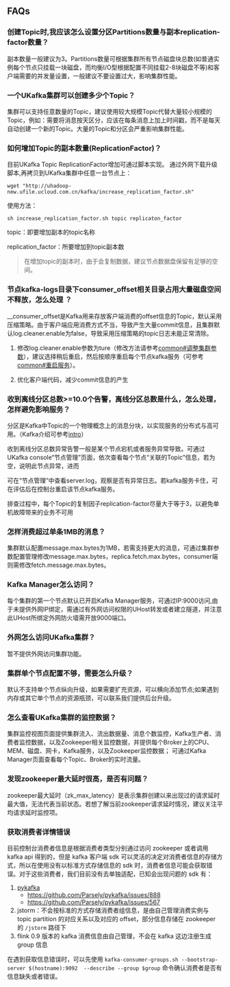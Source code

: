 ## FAQs

### 创建Topic时,我应该怎么设置分区Partitions数量与副本replication-factor数量？

副本数量一般建议为3。Partitions数量可根据集群所有节点磁盘块总数(如普通实例每个节点只挂载一块磁盘，而均衡I/O型根据配置不同挂载2-8块磁盘不等)和客户端需要的并发量设置，一般建议不要设置过大，影响集群性能。

### 一个UKafka集群可以创建多少个Topic？

集群可以支持任意数量的Topic，建议使用较大规模Topic代替大量较小规模的Topic，例如：需要将消息按天区分，应该在每条消息上加上时间戳，而不是每天自动创建一个新的Topic。大量的Topic和分区会严重影响集群性能。

### 如何增加Topic的副本数量(ReplicationFactor)？

目前UKafka Topic ReplicationFactor增加可通过脚本实现。
通过外网下载升级脚本,再拷贝到UKafka集群中任意一台节点上：

```
wget "http://uhadoop-new.ufile.ucloud.com.cn/kafka/increase_replication_factor.sh"
```

使用方法：

```
sh increase_replication_factor.sh topic replicaton_factor
```

topic：即要增加副本的topic名称

replication\_factor：所要增加到topic副本数

> 在增加topic的副本时，由于会复制数据，建议节点数据盘保留有足够的空间。

### 节点kafka-logs目录下consumer\_offset相关目录占用大量磁盘空间不释放，怎么处理 ？

\_\_consumer\_offset是Kafka用来存放客户端消费的offset信息的Topic，默认采用压缩策略。由于客户端应用消费方式不当，导致产生大量commit信息，且集群默认log.cleaner.enable为false，导致采用压缩策略的topic日志未能正常清除。

1. 修改log.cleaner.enable参数为ture（修改方法请参考[common\#调整集群参数](/analysis/ukafka/common#调整集群参数)），建议选择稍后重启，然后按顺序重启每个节点kafka服务（可参考[common\#重启服务](/analysis/ukafka/common#重启服务)）。

2. 优化客户端代码，减少commit信息的产生

### 收到离线分区总数\>=10.0个告警，离线分区总数是什么，怎么处理，怎样避免影响服务？

分区是Kafka中Topic的一个物理概念上的消息分块，以实现服务的分布式与高可用。（Kafka介绍可参考[intro](/analysis/ukafka/intro)）

收到离线分区总数异常告警一般是某个节点宕机或者服务异常导致。可通过UKafka
console“节点管理”页面，依次查看每个节点“关联的Topic”信息，若为空，说明此节点异常，进而

可在“节点管理”中查看server.log，观察是否有异常日志。若kafka服务卡住，可在评估后在控制台重启该节点kafka服务。

排查过程中，每个Topic的复制因子replication-factor尽量大于等于3，以避免单机故障带来的业务不可用

### 怎样消费超过单条1MB的消息？

集群默认配置message.max.bytes为1MB，若需支持更大的消息，可通过集群参数配置管理修改message.max.bytes，replica.fetch.max.bytes，consumer端则需修改fetch.message.max.bytes。

### Kafka Manager怎么访问？

每个集群的第一个节点默认已开启Kafka
Manager服务，可通过IP:9000访问,由于未提供外网IP绑定，需通过有外网访问权限的UHost转发或者建立隧道，并注意此UHost所绑定外网防火墙需开放9000端口。

### 外网怎么访问UKafka集群？

暂不提供外网访问集群功能。

### 集群单个节点配置不够，需要怎么升级？

默认不支持单个节点纵向升级，如果需要扩充资源，可以横向添加节点;如果遇到内存或其它单个节点的资源瓶颈，可以联系我们提供后台升级。

### 怎么查看UKafka集群的监控数据？

集群监控视图页面提供集群流入、流出数据量、消息个数监控，Kafka生产者、消费者监控数据，以及Zookeeper相关监控数据，并提供每个Broker上的CPU、MEM、磁盘、网卡，Kafka服务，以及Zookeeper监控数据；
可通过Kafka Manager页面查看每个Topic、Broker的实时流量。

### 发现zookeeper最大延时很高，是否有问题？

zookeeper最大延时（zk\_max\_latency）是表示集群创建以来出现过的请求延时最大值，无法代表当前状态。若想了解当前zookeeper请求延时情况，建议关注平均请求延时监控项。

### 获取消费者详情错误

目前控制台消费者信息是根据消费者类型分别通过访问 zookeeper 或者调用 kafka api 得到的，但是 kafka 客户端 sdk 可以灵活的决定对消费者信息的存储方式，所以在使用没有以标准方式存储信息的 sdk 时，消费者信息可能会获取错误。对于这些消费者，我们目前没有去单独适配，已知会出现问题的 sdk 有：

1. [pykafka](https://github.com/Parsely/pykafka)
    * https://github.com/Parsely/pykafka/issues/888
    * https://github.com/Parsely/pykafka/issues/567
2. jstorm：不会按标准的方式存储消费者组信息，是由自己管理消费实例与 topic partition 的对应关系以及对应的 offset，部分信息存储在 zookeeper 的 `/jstorm` 路径下
3. flink 0.9 版本的 kafka 消费信息由自己管理，不会在 kafka 这边注册生成 group 信息

在遇到获取信息错误时，可以先使用 `kafka-consumer-groups.sh --bootstrap-server $(hostname):9092  --describe --group $group` 命令确认消费者是否有信息缺失或者错误。

